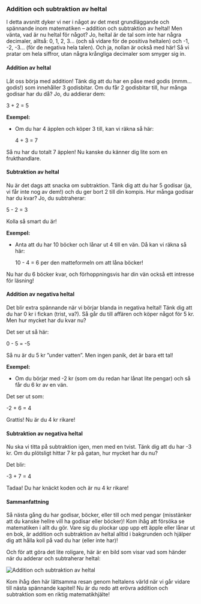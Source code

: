 ### Addition och subtraktion av heltal

I detta avsnitt dyker vi ner i något av det mest grundläggande och spännande inom matematiken – addition och subtraktion av heltal! Men vänta, vad är nu heltal för något? Jo, heltal är de tal som inte har några decimaler, alltså: 0, 1, 2, 3… (och så vidare för de positiva heltalen) och -1, -2, -3… (för de negativa hela talen). Och ja, nollan är också med här! Så vi pratar om hela siffror, utan några krångliga decimaler som smyger sig in.

#### Addition av heltal

Låt oss börja med addition! Tänk dig att du har en påse med godis (mmm… godis!) som innehåller 3 godisbitar. Om du får 2 godisbitar till, hur många godisar har du då? Jo, du addierar dem: 

3 + 2 = 5

**Exempel:** 
- Om du har 4 äpplen och köper 3 till, kan vi räkna så här:
  
  4 + 3 = 7

Så nu har du totalt 7 äpplen! Nu kanske du känner dig lite som en frukthandlare. 

#### Subtraktion av heltal

Nu är det dags att snacka om subtraktion. Tänk dig att du har 5 godisar (ja, vi får inte nog av dem!) och du ger bort 2 till din kompis. Hur många godisar har du kvar? Jo, du subtraherar:

5 - 2 = 3

Kolla så smart du är!

**Exempel:** 
- Anta att du har 10 böcker och lånar ut 4 till en vän. Då kan vi räkna så här:
  
  10 - 4 = 6 per den matteformeln om att låna böcker!

Nu har du 6 böcker kvar, och förhoppningsvis har din vän också ett intresse för läsning!

#### Addition av negativa heltal

Det blir extra spännande när vi börjar blanda in negativa heltal! Tänk dig att du har 0 kr i fickan (trist, va?). Så går du till affären och köper något för 5 kr. Men hur mycket har du kvar nu? 

Det ser ut så här:

0 - 5 = -5

Så nu är du 5 kr ”under vatten”. Men ingen panik, det är bara ett tal!

**Exempel:**
- Om du börjar med -2 kr (som om du redan har lånat lite pengar) och så får du 6 kr av en vän. 

Det ser ut som:

-2 + 6 = 4

Grattis! Nu är du 4 kr rikare!

#### Subtraktion av negativa heltal

Nu ska vi titta på subtraktion igen, men med en tvist. Tänk dig att du har -3 kr. Om du plötsligt hittar 7 kr på gatan, hur mycket har du nu? 

Det blir:

-3 + 7 = 4

Tadaa! Du har knäckt koden och är nu 4 kr rikare!

#### Sammanfattning

Så nästa gång du har godisar, böcker, eller till och med pengar (misstänker att du kanske hellre vill ha godisar eller böcker)! Kom ihåg att försöka se matematiken i allt du gör. Vare sig du plockar upp upp ett äpple eller lånar ut en bok, är addition och subtraktion av heltal alltid i bakgrunden och hjälper dig att hålla koll på vad du har (eller inte har)!

Och för att göra det lite roligare, här är en bild som visar vad som händer när du adderar och subtraherar heltal:

![Addition och subtraktion av heltal](https://example.com/addition-subtraction-heltal.png)

Kom ihåg den här lättsamma resan genom heltalens värld när vi går vidare till nästa spännande kapitel! Nu är du redo att erövra addition och subtraktion som en riktig matematikhjälte!